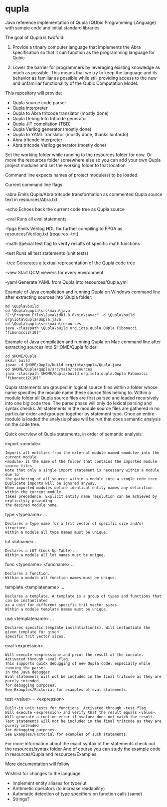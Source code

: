 # qupla

Java reference implementation of Qupla (QUbic Programming LAnguage) with sample code and initial standard libraries.

The goal of Qupla is twofold:

1. Provide a trinary computer language that implements the Abra specification so that it can function as the programming language for Qubic

2. Lower the barrier for programmers by leveraging existing knowledge as much as possible. This means that we try to keep the language and its behavior as familiar as possible while still providing access to the new and unfamiliar functionality of the Qubic Computation Model.

This repository will provide:
* Qupla source code parser
* Qupla interpreter
* Qupla to Abra tritcode translator (mostly done)
* Qupla Debug Info tritcode generator
* Qupla JIT compilation (TBD)
* Qupla Verilog generator (mostly done)
* Qupla to YAML translator (mostly done, thanks lunfardo)
* Abra tritcode interpreter
* Abra tritcode Verilog generator (mostly done)

Set the working folder while running to the resources folder for now.
Or move the resources folder somewhere else so you can add your own Qupla project modules and set the working folder to that location

Command line expects names of project module(s) to be loaded.

Current command line flags

-abra  Emits Qupla/Abra tritcode transformation as commented Qupla source text in resources/Abra.txt

-echo  Echoes back the current code tree as Qupla source

-eval  Runs all eval statements

-fpga  Emits Verilog HDL for further compiling to FPGA as resources/Verilog.txt (requires -trit)

-math  Special test flag to verify results of specific math functions

-test  Runs all test statements (unit tests)

-tree  Generates a textual representation of the Qupla code tree

-view  Start QCM viewers for every environment

-yaml  Generate YAML from Qupla into resources/Qupla.yml


Example of Java compilation and running Qupla on Windows command line after extracting sources into \Qupla folder:

    md \Qupla\build
    cd \Qupla\qupla\src\main\java
    "C:\Program Files\Java\jdk1.8.0\bin\javac" -d \Qupla\build org\iota\qupla\Qupla.java
    cd \Qupla\qupla\src\main\resources
    java -classpath \Qupla\build org.iota.qupla.Qupla Fibonacci "fibonacci2(10)"



Example of Java compilation and running Qupla on Mac command line after extracting sources into $HOME/Qupla folder:

    cd $HOME/Qupla
    mkdir build
    javac -d $HOME/Qupla/build org/iota/qupla/Qupla.java
    cd $HOME/Qupla/qupla/src/main/resources
    java -classpath $HOME/Qupla/build org.iota.qupla.Qupla Fibonacci "fibonacci2(10)"



Qupla statements are grouped in logical source files within a folder whose name specifies the module name these source files belong to.
Within a module folder all Qupla source files are first parsed and loaded recursively into one big code tree.
The parse phase will only do lexical parsing and syntax checks.
All statements in the module source files are gathered in no particular order and grouped together by statement type.
Once an entire module is loaded the analysis phase will be run`that does semantic analysis on the code tree.

Quick overview of Qupla statements, in order of semantic analysis:

import \<module\>

    Imports all entities from the external module named <module> into the current module
    <module> is the name of the folder that contains the imported module source files
    Note that only a single import statement is necessary within a module due to
    the gathering of all sources within a module into a single code tree.
    Duplicate imports will be ignored anyway.
    When imported modules define identical entity names any definition within the current module
    takes precedence. Explicit entity name resolution can be achieved by explicityly providing
    the desired module name.

type \<typename\> ...

    Declares a type name for a trit vector of specific size and/or structure.
    Within a module all type names must be unique.
    
lut \<lutname\> ...

    Declares a LUT (Look-Up Table).
    Within a module all lut names must be unique.
    
func \<typename\> \<funcname\> ...

    Declares a function.
    Within a module all function names must be unique.
       
template \<templatename\> ...

    Declares a template. A template is a group of types and functions that can be instantiated
    as a unit for different specific trit vector sizes.
    Within a module template names must be unique.
    
use \<templatename\> ...

    Declares specific template instantiation(s). Will instantiate the given template for given
    specific trit vector sizes.
    
eval \<expression\>

    Will execute <expression> and print the result at the console. Activated through -eval flag.
    This supports quick debugging of new Qupla code, especially while running the parser
    in the Java debugger.
    Eval statements will not be included in the final tritcode as they are purely intended
    for debugging purposes.
    See Examples/Factorial for examples of eval statements.
    
test \<value\> = \<expression\>

    Built-in unit tests for functions. Activated through -test flag
    Will execute <expression> and verify that the result equals <value>.
    Will generate a runtime error if <value> does not match the result.
    Test statements will not be included in the final tritcode as they are purely intended
    for debugging purposes.
    See Examples/Factorial for examples of such statements.
    

For more information about the exact syntax of the statements check out the resources/syntax folder
And of course you can study the example code in resources/Qupla and resources/Examples.

More documentation will follow


Wishlist for changes to the language:
* Implement entity aliases for type/lut
* Arithmetic operators (to increase readability)
* Automatic detection of type specifiers on function calls (same)
* Strings?

